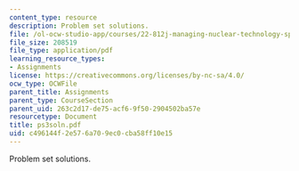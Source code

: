 ```yaml
---
content_type: resource
description: Problem set solutions.
file: /ol-ocw-studio-app/courses/22-812j-managing-nuclear-technology-spring-2004/c496144f2e576a709ec0cba58ff10e15_ps3soln.pdf
file_size: 208519
file_type: application/pdf
learning_resource_types:
- Assignments
license: https://creativecommons.org/licenses/by-nc-sa/4.0/
ocw_type: OCWFile
parent_title: Assignments
parent_type: CourseSection
parent_uid: 263c2d17-de75-acf6-9f50-2904502ba57e
resourcetype: Document
title: ps3soln.pdf
uid: c496144f-2e57-6a70-9ec0-cba58ff10e15
---
```

Problem set solutions.